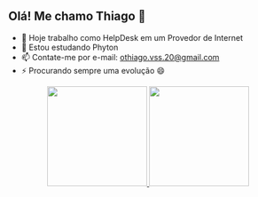 ## Olá! Me chamo Thiago 👋

- 🔭 Hoje trabalho como HelpDesk em um Provedor de Internet
- 🌱 Estou estudando Phyton
- 📫 Contate-me por e-mail: othiago.vss.20@gmail.com
- ⚡ Procurando sempre uma evolução 😄

<div align="center">
  <a href="https://github.com/Thiagox47">
  <img height="180em" src="https://github-readme-stats.vercel.app/api?username=thiagox47&show_icons=true&theme=dark&include_all_commits=true&count_private=true"/>
  <img height="180em" src="https://github-readme-stats.vercel.app/api/top-langs/?username=thiagox47&layout=compact&langs_count=7&theme=dark"/>
</div>
